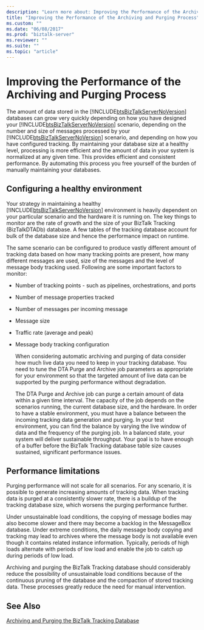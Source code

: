 ```yaml
---
description: "Learn more about: Improving the Performance of the Archiving and Purging Process"
title: "Improving the Performance of the Archiving and Purging Process"
ms.custom: ""
ms.date: "06/08/2017"
ms.prod: "biztalk-server"
ms.reviewer: ""
ms.suite: ""
ms.topic: "article"
---
```

# Improving the Performance of the Archiving and Purging Process
The amount of data stored in the [!INCLUDE[btsBizTalkServerNoVersion](../includes/btsbiztalkservernoversion-md.md)] databases can grow very quickly depending on how you have designed your [!INCLUDE[btsBizTalkServerNoVersion](../includes/btsbiztalkservernoversion-md.md)] scenario, depending on the number and size of messages processed by your [!INCLUDE[btsBizTalkServerNoVersion](../includes/btsbiztalkservernoversion-md.md)] scenario, and depending on how you have configured tracking. By maintaining your database size at a healthy level, processing is more efficient and the amount of data in your system is normalized at any given time. This provides efficient and consistent performance. By automating this process you free yourself of the burden of manually maintaining your databases.  
  
## Configuring a healthy environment  
 Your strategy in maintaining a healthy [!INCLUDE[btsBizTalkServerNoVersion](../includes/btsbiztalkservernoversion-md.md)] environment is heavily dependent on your particular scenario and the hardware it is running on. The key things to monitor are the rate of growth and the size of your BizTalk Tracking (BizTalkDTADb) database. A few tables of the tracking database account for bulk of the database size and hence the performance impact on runtime.  
  
 The same scenario can be configured to produce vastly different amount of tracking data based on how many tracking points are present, how many different messages are used, size of the messages and the level of message body tracking used. Following are some important factors to monitor:  
  
- Number of tracking points - such as pipelines, orchestrations, and ports  
  
- Number of message properties tracked  
  
- Number of messages per incoming message  
  
- Message size  
  
- Traffic rate (average and peak)  
  
- Message body tracking configuration  
  
  When considering automatic archiving and purging of data consider how much live data you need to keep in your tracking database. You need to tune the DTA Purge and Archive job parameters as appropriate for your environment so that the targeted amount of live data can be supported by the purging performance without degradation.  
  
  The DTA Purge and Archive job can purge a certain amount of data within a given time interval. The capacity of the job depends on the scenarios running, the current database size, and the hardware. In order to have a stable environment, you must have a balance between the incoming tracking data generation and purging. In your test environment, you can find the balance by varying the live window of data and the frequency of the purging job. In a balanced state, your system will deliver sustainable throughput. Your goal is to have enough of a buffer before the BizTalk Tracking database table size causes sustained, significant performance issues.  
  
## Performance limitations  
 Purging performance will not scale for all scenarios. For any scenario, it is possible to generate increasing amounts of tracking data. When tracking data is purged at a consistently slower rate, there is a buildup of the tracking database size, which worsens the purging performance further.  
  
 Under unsustainable load conditions, the copying of message bodies may also become slower and there may become a backlog in the MessageBox database. Under extreme conditions, the daily message body copying and tracking may lead to archives where the message body is not available even though it contains related instance information. Typically, periods of high loads alternate with periods of low load and enable the job to catch up during periods of low load.  
  
 Archiving and purging the BizTalk Tracking database should considerably reduce the possibility of unsustainable load conditions because of the continuous pruning of the database and the compaction of stored tracking data. These processes greatly reduce the need for manual intervention.  
  
## See Also  
 [Archiving and Purging the BizTalk Tracking Database](../core/archiving-and-purging-the-biztalk-tracking-database.md)
